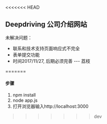 <<<<<<< HEAD
## Deepdriving 公司介绍网站

未解决问题：

- 联系和技术支持页面响应式不完全
- 表单提交功能
- 时间2017/11/27, 后期必须完善 --- 荔枝

=======
#### 步骤
1. npm install
2. node app.js
3. 打开浏览器输入http://localhost:3000
>>>>>>> dev

